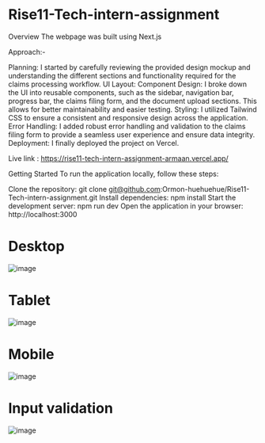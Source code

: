 # Rise11-Tech-intern-assignment

Overview
The webpage was built using Next.js

Approach:-

Planning: I started by carefully reviewing the provided design mockup and understanding the different sections and functionality required for the claims processing workflow.
UI Layout: 
Component Design: I broke down the UI into reusable components, such as the sidebar, navigation bar, progress bar, the claims filing form, and the document upload sections. This allows for better maintainability and easier testing.
Styling: I utilized Tailwind CSS to ensure a consistent and responsive design across the application.
Error Handling: I added robust error handling and validation to the claims filing form to provide a seamless user experience and ensure data integrity.
Deployment: I finally deployed the project on Vercel.

Live link : https://rise11-tech-intern-assignment-armaan.vercel.app/

Getting Started
To run the application locally, follow these steps:

Clone the repository: git clone git@github.com:Ormon-huehuehue/Rise11-Tech-intern-assignment.git
Install dependencies: npm install
Start the development server: npm run dev
Open the application in your browser: http://localhost:3000


# Desktop
![image](https://github.com/user-attachments/assets/379d0653-a840-4843-8ef2-8def082c04d8)


# Tablet
![image](https://github.com/user-attachments/assets/9e35318e-ccdf-401d-8ad4-f0c15695c768)

# Mobile
![image](https://github.com/user-attachments/assets/a97aa580-b1bb-49a9-8222-b702af5ce1c4)


# Input validation
![image](https://github.com/user-attachments/assets/11cf2a3f-07e2-4a70-a717-137379c3289e)


